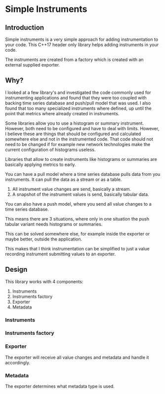 # Simple Instruments

## Introduction

Simple instruments is a very simple approach for adding instrumentation to your code. This C++17 header only library
helps adding instruments in your code. 

The instruments are created from a factory which is created with an external supplied exporter.

## Why?

I looked at a few library's and investigated the code commonly used for instrumenting applications and found that they
were too coupled with backing time series database and push/pull model that was used. I also found that too many 
specialized instruments where defined, up until the point that metrics where already created in instruments.

Some libraries allow you to use a histogram or summary instrument. However, both need to be configured and have to deal 
with limits. However, I believe these are things that should be configured and calculated somewhere else and not in the 
instrumented code. That code should not need to be changed if for example new network technologies make the current 
configuration of histograms useless. 

Libraries that allow to create instruments like histograms or summaries are basically applying metrics to early.  

You can have a pull model where a time series database pulls data from you instruments. It can pull the data as a stream
or as a table.  

1. All instrument value changes are send, basically a stream. 
2. A snapshot of the instrument values is send, basically tabular data.

You can also have a push model, where you send all value changes to a time series database. 

This means there are 3 situations, where only in one situation the push tabular variant needs histograms or summaries.

This can be solved somewhere else, for example inside the exporter or maybe better, outside the application.   

This makes that I think instrumentation can be simplified to just a value recording instrument submitting values to 
an exporter. 

## Design

This library works with 4 components: 

1. Instruments
2. Instruments factory
3. Exporter
4. Metadata

### Instruments
### Instruments factory
### Exporter
The exporter will receive all value changes and metadata and handle it accordingly.
### Metadata
The exporter determines what metadata type is used. 
  